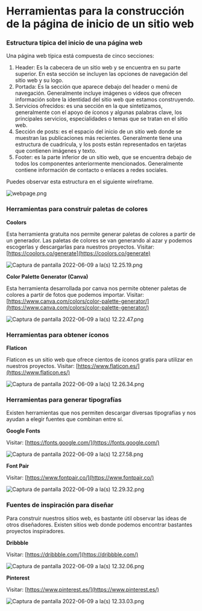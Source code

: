 # Herramientas para la construcción de la página de inicio de un sitio web

### Estructura típica del inicio de una página web

Una página web típica está compuesta de cinco secciones:

1. Header: Es la cabecera de un sitio web y se encuentra en su parte superior. En esta sección se incluyen las opciones de navegación del sitio web y su logo.
2. Portada: Es la sección que aparece debajo del header o menú de navegación. Generalmente incluye imágenes o videos que ofrecen información sobre la identidad del sitio web que estamos construyendo.
3. Servicios ofrecidos: es una sección en la que sintetizamos, generalmente con el apoyo de íconos y algunas palabras clave, los principales servicios, especialidades o temas que se tratan en el sitio web.
4. Sección de posts: es el espacio del inicio de un sitio web donde se muestran las publicaciones más recientes. Generalmente tiene una estructura de cuadrícula, y los posts están representados en tarjetas que contienen imágenes y texto.
5. Footer: es la parte inferior de un sitio web, que se encuentra debajo de todos los componentes anteriormente mencionados. Generalmente contiene información de contacto o enlaces a redes sociales.

Puedes observar esta estructura en el siguiente wireframe.

![webpage.png](Herramientas%20para%20la%20construccio%CC%81n%20de%20la%20pa%CC%81gina%20d%204bad8952b9694bb499c9a35e15fa464b/webpage.png)

### Herramientas para construir paletas de colores

**Coolors**

Esta herramienta gratuita nos permite generar paletas de colores a partir de un generador. Las paletas de colores se van generando al azar y podemos escogerlas y descargarlas para nuestros proyectos. Visitar: [https://coolors.co/generate](https://coolors.co/generate)

![Captura de pantalla 2022-06-09 a la(s) 12.25.19.png](Herramientas%20para%20la%20construccio%CC%81n%20de%20la%20pa%CC%81gina%20d%204bad8952b9694bb499c9a35e15fa464b/Captura_de_pantalla_2022-06-09_a_la(s)_12.25.19.png)

**Color Palette Generator (Canva)**

Esta herramienta desarrollada por canva nos permite obtener paletas de colores a partir de fotos que podemos importar. Visitar: [https://www.canva.com/colors/color-palette-generator/](https://www.canva.com/colors/color-palette-generator/)

![Captura de pantalla 2022-06-09 a la(s) 12.22.47.png](Herramientas%20para%20la%20construccio%CC%81n%20de%20la%20pa%CC%81gina%20d%204bad8952b9694bb499c9a35e15fa464b/Captura_de_pantalla_2022-06-09_a_la(s)_12.22.47.png)

### Herramientas para obtener íconos

**Flaticon**

Flaticon es un sitio web que ofrece cientos de íconos gratis para utilizar en nuestros proyectos. Visitar: [https://www.flaticon.es/](https://www.flaticon.es/)

![Captura de pantalla 2022-06-09 a la(s) 12.26.34.png](Herramientas%20para%20la%20construccio%CC%81n%20de%20la%20pa%CC%81gina%20d%204bad8952b9694bb499c9a35e15fa464b/Captura_de_pantalla_2022-06-09_a_la(s)_12.26.34.png)

### Herramientas para generar tipografías

Existen herramientas que nos permiten descargar diversas tipografías y nos ayudan a elegir fuentes que combinan entre sí.

**Google Fonts**

Visitar: [https://fonts.google.com/](https://fonts.google.com/)

![Captura de pantalla 2022-06-09 a la(s) 12.27.58.png](Herramientas%20para%20la%20construccio%CC%81n%20de%20la%20pa%CC%81gina%20d%204bad8952b9694bb499c9a35e15fa464b/Captura_de_pantalla_2022-06-09_a_la(s)_12.27.58.png)

**Font Pair**

Visitar: [https://www.fontpair.co/](https://www.fontpair.co/)

![Captura de pantalla 2022-06-09 a la(s) 12.29.32.png](Herramientas%20para%20la%20construccio%CC%81n%20de%20la%20pa%CC%81gina%20d%204bad8952b9694bb499c9a35e15fa464b/Captura_de_pantalla_2022-06-09_a_la(s)_12.29.32.png)

### Fuentes de inspiración para diseñar

Para construir nuestros sitios web, es bastante útil observar las ideas de otros diseñadores. Existen sitios web donde podemos encontrar bastantes proyectos inspiradores.

**Dribbble**

Visitar: [https://dribbble.com/](https://dribbble.com/)

![Captura de pantalla 2022-06-09 a la(s) 12.32.06.png](Herramientas%20para%20la%20construccio%CC%81n%20de%20la%20pa%CC%81gina%20d%204bad8952b9694bb499c9a35e15fa464b/Captura_de_pantalla_2022-06-09_a_la(s)_12.32.06.png)

**Pinterest**

Visitar: [https://www.pinterest.es/](https://www.pinterest.es/)

![Captura de pantalla 2022-06-09 a la(s) 12.33.03.png](Herramientas%20para%20la%20construccio%CC%81n%20de%20la%20pa%CC%81gina%20d%204bad8952b9694bb499c9a35e15fa464b/Captura_de_pantalla_2022-06-09_a_la(s)_12.33.03.png)